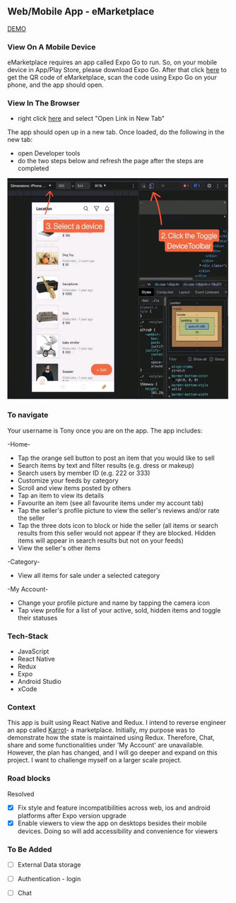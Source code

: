 ## Web/Mobile App - eMarketplace

[DEMO](https://drive.google.com/file/d/13r3OjZL79GkNJdT6bAutL0Z8CqEVVwmH/view?usp=sharing)

### View On A Mobile Device

eMarketplace requires an app called Expo Go to run. So, on your mobile device in App/Play Store, please download Expo Go. After that click [here](https://expo.dev/@peanutz/karrot) to get the QR code of eMarketplace, scan the code using Expo Go on your phone, and the app should open.

### View In The Browser

- right click [here](https://peanutz-emarketplace.herokuapp.com/) and select "Open Link in New Tab"

The app should open up in a new tab. Once loaded, do the following in the new tab:

- open Developer tools
- do the two steps below and refresh the page after the steps are completed

<img src="client/assets/readme-instruction.jpg" width="500" height="500">

### To navigate

Your username is Tony once you are on the app. The app includes:

-Home-

- Tap the orange sell button to post an item that you would like to sell
- Search items by text and filter results (e.g. dress or makeup)
- Search users by member ID (e.g. 222 or 333)
- Customize your feeds by category
- Scroll and view items posted by others
- Tap an item to view its details
- Favourite an item (see all favourite items under my account tab)
- Tap the seller's profile picture to view the seller's reviews and/or rate the seller
- Tap the three dots icon to block or hide the seller (all items or search results from this seller would not appear if they are blocked. Hidden items will appear in search results but not on your feeds)
- View the seller's other items

-Category-

- View all items for sale under a selected category

-My Account-

- Change your profile picture and name by tapping the camera icon
- Tap view profile for a list of your active, sold, hidden items and toggle their statuses

### Tech-Stack

- JavaScript
- React Native
- Redux
- Expo
- Android Studio
- xCode

### Context

This app is built using React Native and Redux. I intend to reverse engineer an app called [Karrot](https://uk.karrotmarket.com/)- a marketplace. Initially, my purpose was to demonstrate how the state is maintained using Redux. Therefore, Chat, share and some functionalities under 'My Account' are unavailable. However, the plan has changed, and I will go deeper and expand on this project. I want to challenge myself on a larger scale project.

### Road blocks

Resolved

- [x] Fix style and feature incompatibilities across web, ios and android platforms after Expo version upgrade
- [x] Enable viewers to view the app on desktops besides their mobile devices. Doing so will add accessibility and convenience for viewers

### To Be Added

- [ ] External Data storage

- [ ] Authentication - login

- [ ] Chat
